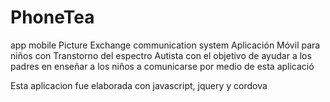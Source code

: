 # PhoneTea
app mobile Picture Exchange communication system
                  Aplicación Móvil para niños 
                  con Transtorno del espectro Autista 
                  con el objetivo de ayudar a los padres 
                  en enseñar a los niños a comunicarse 
                  por medio de esta aplicació
                  
Esta aplicacion fue elaborada con javascript, jquery y cordova 
